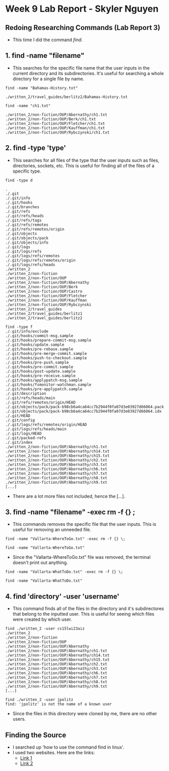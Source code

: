 # **Week 9 Lab Report - Skyler Nguyen**

## Redoing Researching Commands (Lab Report 3)

* This time I did the command *find*.

## 1. **find -name "filename"**

* This searches for the specific file name that the user inputs in the current directory and its subdirectories. It's useful for searching a whole directory for a single file by name.

```
find -name "Bahamas-History.txt"

./written_2/travel_guides/berlitz2/Bahamas-History.txt
```

```
find -name "ch1.txt"

./written_2/non-fiction/OUP/Abernathy/ch1.txt
./written_2/non-fiction/OUP/Berk/ch1.txt
./written_2/non-fiction/OUP/Fletcher/ch1.txt
./written_2/non-fiction/OUP/Kauffman/ch1.txt
./written_2/non-fiction/OUP/Rybczynski/ch1.txt
```


## 2. **find -type 'type'**

* This searches for all files of the type that the user inputs such as files, directories, sockets, etc. This is useful for finding all of the files of a specific type.

``` 
find -type d

.
./.git
./.git/info
./.git/hooks
./.git/branches
./.git/refs
./.git/refs/heads
./.git/refs/tags
./.git/refs/remotes
./.git/refs/remotes/origin
./.git/objects
./.git/objects/pack
./.git/objects/info
./.git/logs
./.git/logs/refs
./.git/logs/refs/remotes
./.git/logs/refs/remotes/origin
./.git/logs/refs/heads
./written_2
./written_2/non-fiction
./written_2/non-fiction/OUP
./written_2/non-fiction/OUP/Abernathy
./written_2/non-fiction/OUP/Berk
./written_2/non-fiction/OUP/Castro
./written_2/non-fiction/OUP/Fletcher
./written_2/non-fiction/OUP/Kauffman
./written_2/non-fiction/OUP/Rybczynski
./written_2/travel_guides
./written_2/travel_guides/berlitz1
./written_2/travel_guides/berlitz2
```

```
find -type f
./.git/info/exclude
./.git/hooks/commit-msg.sample
./.git/hooks/prepare-commit-msg.sample
./.git/hooks/update.sample
./.git/hooks/pre-rebase.sample
./.git/hooks/pre-merge-commit.sample
./.git/hooks/push-to-checkout.sample
./.git/hooks/pre-push.sample
./.git/hooks/pre-commit.sample
./.git/hooks/post-update.sample
./.git/hooks/pre-receive.sample
./.git/hooks/applypatch-msg.sample
./.git/hooks/fsmonitor-watchman.sample
./.git/hooks/pre-applypatch.sample
./.git/description
./.git/refs/heads/main
./.git/refs/remotes/origin/HEAD
./.git/objects/pack/pack-b98cb6a4ca64cc7b2944f0fa07d3e03927d66064.pack
./.git/objects/pack/pack-b98cb6a4ca64cc7b2944f0fa07d3e03927d66064.idx
./.git/HEAD
./.git/config
./.git/logs/refs/remotes/origin/HEAD
./.git/logs/refs/heads/main
./.git/logs/HEAD
./.git/packed-refs
./.git/index
./written_2/non-fiction/OUP/Abernathy/ch1.txt
./written_2/non-fiction/OUP/Abernathy/ch14.txt
./written_2/non-fiction/OUP/Abernathy/ch15.txt
./written_2/non-fiction/OUP/Abernathy/ch2.txt
./written_2/non-fiction/OUP/Abernathy/ch3.txt
./written_2/non-fiction/OUP/Abernathy/ch6.txt
./written_2/non-fiction/OUP/Abernathy/ch7.txt
./written_2/non-fiction/OUP/Abernathy/ch8.txt
./written_2/non-fiction/OUP/Abernathy/ch9.txt
[...]
```
* There are a lot more files not included, hence the [...].


## 3. **find -name "filename" -exec rm -f {} \;**

* This commands removes the specific file that the user inputs. This is useful for removing an unneeded file.

```
find -name "Vallarta-WhereToGo.txt" -exec rm -f {} \;

find -name "Vallarta-WhereToGo.txt"

```
- Since the "Vallarta-WhereToGo.txt" file was removed, the terminal doesn't print out anything.

```
find -name "Vallarta-WhatToDo.txt" -exec rm -f {} \;

find -name "Vallarta-WhatToDo.txt"

```


## 4. **find 'directory' -user 'username'**

* This command finds all of the files in the directory and it's subdirectores that belong to the inputted user. This is useful for seeing which files were created by which user.

```
find ./written_2 -user cs15lwi23aiz               
./written_2
./written_2/non-fiction
./written_2/non-fiction/OUP
./written_2/non-fiction/OUP/Abernathy
./written_2/non-fiction/OUP/Abernathy/ch1.txt
./written_2/non-fiction/OUP/Abernathy/ch14.txt
./written_2/non-fiction/OUP/Abernathy/ch15.txt
./written_2/non-fiction/OUP/Abernathy/ch2.txt
./written_2/non-fiction/OUP/Abernathy/ch3.txt
./written_2/non-fiction/OUP/Abernathy/ch6.txt
./written_2/non-fiction/OUP/Abernathy/ch7.txt
./written_2/non-fiction/OUP/Abernathy/ch8.txt
./written_2/non-fiction/OUP/Abernathy/ch9.txt
[...]
```

```
find ./written_2 -user jpolitz
find: 'jpolitz' is not the name of a known user
```
* Since the files in this directory were cloned by me, there are no other users.


## Finding the Source

* I searched up 'how to use the command find in linux'.
* I used two websites. Here are the links:
    * [Link 1](https://www.redhat.com/sysadmin/linux-find-command)
    * [Link 2](https://www.tecmint.com/35-practical-examples-of-linux-find-command/)
